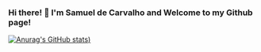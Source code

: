 ### Hi there! 👋 I'm Samuel de Carvalho and Welcome to my Github page! 

[![Anurag's GitHub stats](https://github-readme-stats.vercel.app/api?username=samueldcarvalho&count_private=true&show_icons=true&theme=onedark))](https://github.com/anuraghazra/github-readme-stats)

<!--
**samueldcarvalho/samueldcarvalho** is a ✨ _special_ ✨ repository because its `README.md` (this file) appears on your GitHub profile.

Here are some ideas to get you started:

- 🔭 I’m currently working on ...
- 🌱 I’m currently learning ...
- 👯 I’m looking to collaborate on ...
- 🤔 I’m looking for help with ...
- 💬 Ask me about ...
- 📫 How to reach me: ...
- 😄 Pronouns: ...
- ⚡ Fun fact: ...
-->
